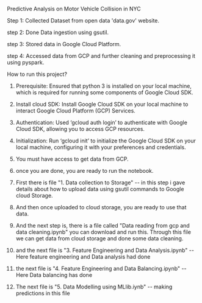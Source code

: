 Predictive Analysis on Motor Vehicle Collision in NYC

Step 1: Collected Dataset from open data 'data.gov' website. 

step 2: Done Data ingestion using gsutil. 

step 3: Stored data in Google Cloud Platform.

step 4: Accessed data from GCP and further cleaning and preprocessing it using pyspark.

How to run this project?

1. Prerequisite: Ensured that python 3 is installed on your local machine, which is required for running some components of Google Cloud SDK.
2.	Install cloud SDK: Install Google Cloud SDK on your local machine to interact Google Cloud Platform (GCP) Services.
3.	Authentication: Used ‘gcloud auth login’ to authenticate with Google Cloud SDK, allowing you to access GCP resources.
4.	Initialization: Run ‘gcloud init’ to initialize the Google Cloud SDK on your local machine, configuring it with your preferences and credentials.

5. You must have access to get data from GCP.
6. once you are done, you are ready to run the notebook.

7. First there is file "1. Data collection to Storage" -- in this step i gave details about how to upload data using gsutil commands to Google cloud Storage.
8. And then once uploaded to cloud storage, you are ready to use that data.
9. And the next step is, there is a file called "Data reading from gcp and data cleaning.ipynb" you can download and run this. Through this file we can get data from cloud storage and done some data cleaning.
10. and the next file is "3. Feature Engineering and Data Analysis.ipynb" -- Here feature engineering and Data analysis had done 
11. the next file is "4. Feature Engineering and Data Balancing.ipynb" -- Here Data balancing has done
12. The next file is "5. Data Modelling using MLlib.iynb" -- making predictions in this file
